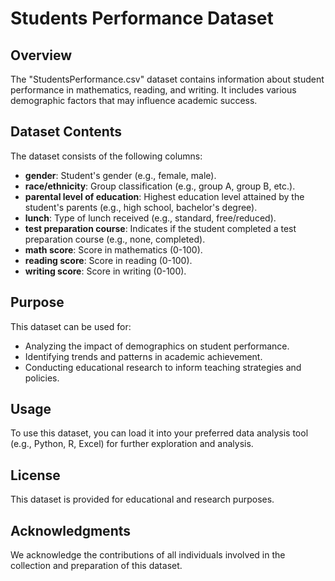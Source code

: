 # Students Performance Dataset

## Overview
The "StudentsPerformance.csv" dataset contains information about student performance in mathematics, reading, and writing. It includes various demographic factors that may influence academic success.

## Dataset Contents
The dataset consists of the following columns:

- **gender**: Student's gender (e.g., female, male).
- **race/ethnicity**: Group classification (e.g., group A, group B, etc.).
- **parental level of education**: Highest education level attained by the student's parents (e.g., high school, bachelor's degree).
- **lunch**: Type of lunch received (e.g., standard, free/reduced).
- **test preparation course**: Indicates if the student completed a test preparation course (e.g., none, completed).
- **math score**: Score in mathematics (0-100).
- **reading score**: Score in reading (0-100).
- **writing score**: Score in writing (0-100).

## Purpose
This dataset can be used for:
- Analyzing the impact of demographics on student performance.
- Identifying trends and patterns in academic achievement.
- Conducting educational research to inform teaching strategies and policies.

## Usage
To use this dataset, you can load it into your preferred data analysis tool (e.g., Python, R, Excel) for further exploration and analysis.

## License
This dataset is provided for educational and research purposes.

## Acknowledgments
We acknowledge the contributions of all individuals involved in the collection and preparation of this dataset.
